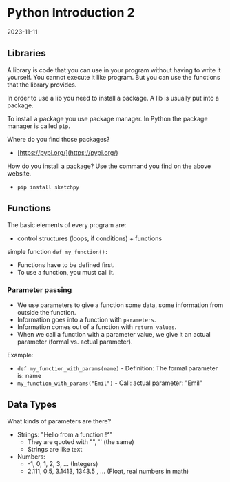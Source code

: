 # Python Introduction 2
2023-11-11

## Libraries
A library is code that you can use in your program without having to write it
yourself. You cannot execute it like program. But you can use the functions
that the library provides.

In order to use a lib you need to install a package. A lib is usually
put into a package.

To install a package you use package manager. In Python the package manager
is called `pip`.

Where do you find those packages?
- [https://pypi.org/](https://pypi.org/)

How do you install a package?
Use the command you find on the above website.
- `pip install sketchpy`

## Functions

The basic elements of every program are:
- control structures (loops, if conditions) + functions

simple function
`def my_function():`

- Functions have to be defined first.
- To use a function, you must call it.

### Parameter passing
- We use parameters to give a function some data, some information   from outside the function.
- Information goes into a function with `parameters`.
- Information comes out of a function with `return values`.
- When we call a function with a parameter value, we give it an actual parameter (formal vs. actual parameter).

Example:
- `def my_function_with_params(name)` - Definition: The formal parameter is: name
- `my_function_with_params("Emil")` - Call: actual parameter: "Emil"

## Data Types
What kinds of parameters are there?
- Strings: "Hello from a function !^"
  - They are quoted with "", '' (the same)
  - Strings are like text
- Numbers:
  - -1, 0, 1, 2, 3, ... (Integers)
  - 2.111, 0.5, 3.1413, 1343.5  , ... (Float, real numbers in math)

